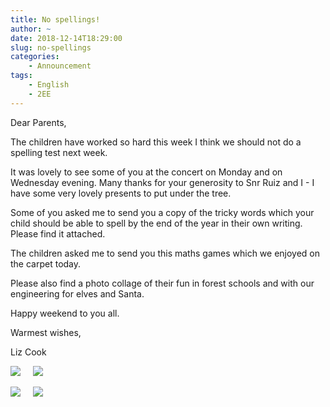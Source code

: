 ```yaml
---
title: No spellings!
author: ~
date: 2018-12-14T18:29:00
slug: no-spellings
categories:
    - Announcement
tags:
    - English
    - 2EE
---
```


Dear Parents,

The children have worked so hard this week I think we should not do a spelling test next week.

It was lovely to see some of you at the concert on Monday and on Wednesday evening.  Many thanks for your generosity to Snr Ruiz and I - I have some very lovely presents to put under the tree.  

Some of you asked me to send you a copy of the tricky words which your child should be able to spell by the end of the year in their own writing. Please find it attached.  

The children asked me to send you this maths games which we enjoyed on the carpet today.

Please also find a photo collage of their fun in forest schools and with our engineering for elves and Santa.

Happy weekend to you all.

Warmest wishes,

Liz Cook


[![](/images/Common-Exception-Words-Years-1-and-2-Word-Mat_ver_2.png)](/docs/Common-Exception-Words-Years-1-and-2-Word-Mat_ver_2.pdf) &nbsp; &nbsp; [![](/images/Fifteen.png)](/docs/Fifteen.pdf)


[![](/images/forestschools_thumbnail.png)](/images/forestschools.png) &nbsp; &nbsp; [![](/images/stem_thumbnail.png)](/images/stem.png)